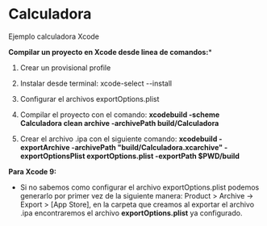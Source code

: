 # Calculadora
Ejemplo calculadora Xcode

**Compilar un proyecto en Xcode desde linea de comandos:***

1. Crear un provisional profile
2. Instalar desde terminal: xcode-select --install
3. Configurar el archivos exportOptions.plist
4. Compilar el proyecto con el comando:
**xcodebuild -scheme Calculadora clean archive -archivePath build/Calculadora**

5. Crear el archivo .ipa con el siguiente comando:
**xcodebuild -exportArchive -archivePath "build/Calculadora.xcarchive" -exportOptionsPlist exportOptions.plist -exportPath $PWD/build**

**Para Xcode 9:**
- Si no sabemos como configurar el archivo exportOptions.plist podemos generarlo por primer vez de la siguiente manera:
Product > Archive -> Export > [App Store], en la carpeta que creamos al exportar el archivo .ipa encontraremos el archivo **exportOptions.plist** ya configurado.
